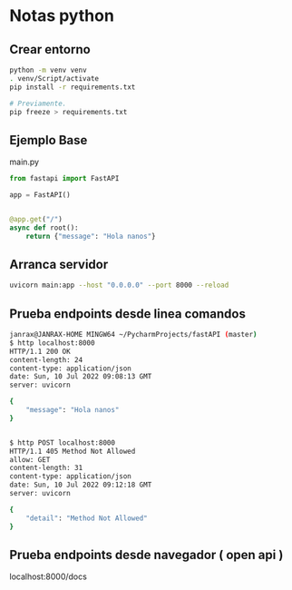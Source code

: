 # Notas python

## Crear entorno 

```bash
python -m venv venv
. venv/Script/activate
pip install -r requirements.txt

# Previamente.
pip freeze > requirements.txt
```

## Ejemplo Base
main.py
```python
from fastapi import FastAPI

app = FastAPI()


@app.get("/")
async def root():
    return {"message": "Hola nanos"}
```

## Arranca servidor
```bash
uvicorn main:app --host "0.0.0.0" --port 8000 --reload
```

## Prueba endpoints desde linea comandos
```bash
janrax@JANRAX-HOME MINGW64 ~/PycharmProjects/fastAPI (master)
$ http localhost:8000
HTTP/1.1 200 OK
content-length: 24
content-type: application/json
date: Sun, 10 Jul 2022 09:08:13 GMT
server: uvicorn

{
    "message": "Hola nanos"
}


$ http POST localhost:8000
HTTP/1.1 405 Method Not Allowed
allow: GET
content-length: 31
content-type: application/json
date: Sun, 10 Jul 2022 09:12:18 GMT
server: uvicorn

{
    "detail": "Method Not Allowed"
}

```

## Prueba endpoints desde navegador ( open api )

localhost:8000/docs